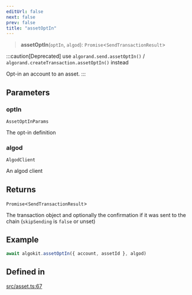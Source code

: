 ```yaml
---
editUrl: false
next: false
prev: false
title: "assetOptIn"
---
```


> **assetOptIn**(`optIn`, `algod`): `Promise`\<`SendTransactionResult`\>

:::caution[Deprecated]
use `algorand.send.assetOptIn()` / `algorand.createTransaction.assetOptIn()` instead

Opt-in an account to an asset.
:::

## Parameters

### optIn

`AssetOptInParams`

The opt-in definition

### algod

`AlgodClient`

An algod client

## Returns

`Promise`\<`SendTransactionResult`\>

The transaction object and optionally the confirmation if it was sent to the chain (`skipSending` is `false` or unset)

## Example

```typescript
await algokit.assetOptIn({ account, assetId }, algod)
```

## Defined in

[src/asset.ts:67](https://github.com/algorandfoundation/algokit-utils-ts/blob/87156fe9637eca52c0bc9e840c5804088cb40974/src/asset.ts#L67)
